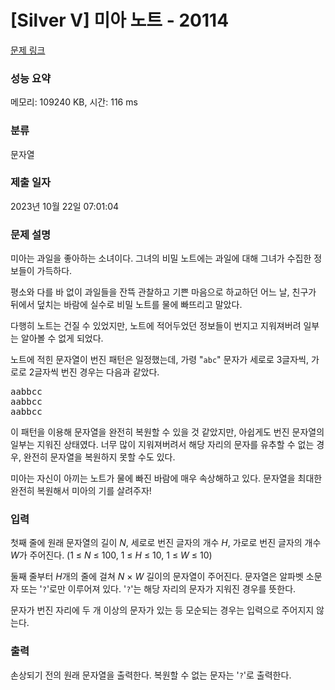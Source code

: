 # [Silver V] 미아 노트 - 20114 

[문제 링크](https://www.acmicpc.net/problem/20114) 

### 성능 요약

메모리: 109240 KB, 시간: 116 ms

### 분류

문자열

### 제출 일자

2023년 10월 22일 07:01:04

### 문제 설명

<p>미아는 과일을 좋아하는 소녀이다. 그녀의 비밀 노트에는 과일에 대해 그녀가 수집한 정보들이 가득하다.</p>

<p>평소와 다를 바 없이 과일들을 잔뜩 관찰하고 기쁜 마음으로 하교하던 어느 날, 친구가 뒤에서 덮치는 바람에 실수로 비밀 노트를 물에 빠뜨리고 말았다.</p>

<p>다행히 노트는 건질 수 있었지만, 노트에 적어두었던 정보들이 번지고 지워져버려 일부는 알아볼 수 없게 되었다.</p>

<p>노트에 적힌 문자열이 번진 패턴은 일정했는데, 가령 "<code>abc</code>" 문자가 세로로 3글자씩, 가로로 2글자씩 번진 경우는 다음과 같았다.</p>

<pre>aabbcc
aabbcc
aabbcc
</pre>

<p>이 패턴을 이용해 문자열을 완전히 복원할 수 있을 것 같았지만, 아쉽게도 번진 문자열의 일부는 지워진 상태였다. 너무 많이 지워져버려서 해당 자리의 문자를 유추할 수 없는 경우, 완전히 문자열을 복원하지 못할 수도 있다.</p>

<p>미아는 자신이 아끼는 노트가 물에 빠진 바람에 매우 속상해하고 있다. 문자열을 최대한 완전히 복원해서 미아의 기를 살려주자!</p>

### 입력 

 <p>첫째 줄에 원래 문자열의 길이 <em>N</em>, 세로로 번진 글자의 개수 <em>H</em>, 가로로 번진 글자의 개수 <em>W</em>가 주어진다. (1 ≤ <em>N</em> ≤ 100, 1 ≤ <em>H</em> ≤ 10, 1 ≤ <em>W</em> ≤ 10)</p>

<p>둘째 줄부터 <em>H</em>개의 줄에 걸쳐 <em>N</em> × <em>W</em> 길이의 문자열이 주어진다. 문자열은 알파벳 소문자 또는 '<code>?</code>'로만 이루어져 있다. '<code>?</code>'는 해당 자리의 문자가 지워진 경우를 뜻한다.</p>

<p>문자가 번진 자리에 두 개 이상의 문자가 있는 등 모순되는 경우는 입력으로 주어지지 않는다.</p>

### 출력 

 <p>손상되기 전의 원래 문자열을 출력한다. 복원할 수 없는 문자는 '<code>?</code>'로 출력한다.</p>

